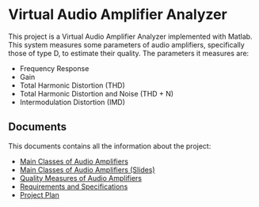 # Virtual Audio Amplifier Analyzer

This project is a Virtual Audio Amplifier Analyzer implemented with Matlab. This system measures some parameters of audio amplifiers, specifically those of type D, to estimate their quality. The parameters it measures are:
* Frequency Response
* Gain
* Total Harmonic Distortion (THD)
* Total Harmonic Distortion and Noise (THD + N)
* Intermodulation Distortion (IMD)

## Documents
This documents contains all the information about the project:
* [Main Classes of Audio Amplifiers](https://github.com/lauspace/Audiovisual-Project/blob/master/Documents/Audio%20Amplifiers%20Clases.pdf)
* [Main Classes of Audio Amplifiers (Slides)](https://github.com/lauspace/Audiovisual-Project/blob/master/Documents/Audio%20Amplifiers%20Clases%20(Slides).pdf)
* [Quality Measures of Audio Amplifiers](https://github.com/lauspace/Audiovisual-Project/blob/master/Documents/Quality%20Measures.pdf)
* [Requirements and Specifications](https://github.com/lauspace/Audiovisual-Project/blob/master/Documents/Requeriments%20and%20Specifications.pdf) 
* [Project Plan](https://github.com/lauspace/Audiovisual-Project/blob/master/Documents/Project%20Plan.pdf)
